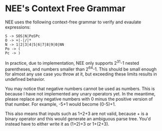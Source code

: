 # NEE's Context Free Grammar
NEE uses the following context-free grammar to verify and evaulate expressions:
```
S -> SOS|N|PoSPc
O -> +|-|/|*
N -> 1|2|3|4|5|6|7|8|9|0|NN
Po -> (
Pc -> )
```

In practice, due to implementation, NEE only supports 2<sup>31</sup>-1 nested parentheses, and numbers smaller than 2<sup>64</sup>-1. This should be small enough for almost any use case you throw at it, but exceeding these limits results in undefined behavior.

You may notice that negative numbers cannot be used as numbers. This is because I have not implemented any unary operators yet.
In the meantime, please replace any negative numbers with 0 minus the positive version of that number.
For example, -5+1 would become (0-5)+1.

This also means that inputs such as 1+2+3 are not valid, because + is a binary operator and this would generate an ambiguous parse tree. You'd instead have to either write it as (1+2)+3 or 1+(2+3).